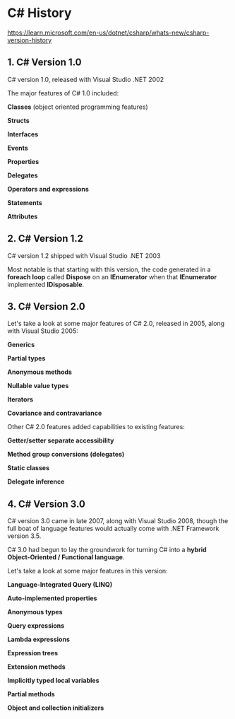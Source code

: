 # C# History

https://learn.microsoft.com/en-us/dotnet/csharp/whats-new/csharp-version-history

## 1. C# Version 1.0

C# version 1.0, released with Visual Studio .NET 2002

The major features of C# 1.0 included:

**Classes** (object oriented programming features)

**Structs**

**Interfaces**

**Events**

**Properties**

**Delegates**

**Operators and expressions**

**Statements**

**Attributes**

## 2. C# Version 1.2

C# version 1.2 shipped with Visual Studio .NET 2003

Most notable is that starting with this version, the code generated in a **foreach loop** called **Dispose** on an **IEnumerator** when that **IEnumerator** implemented **IDisposable**.

## 3. C# Version 2.0

Let's take a look at some major features of C# 2.0, released in 2005, along with Visual Studio 2005:

**Generics**

**Partial types**

**Anonymous methods**

**Nullable value types**

**Iterators**

**Covariance and contravariance**

Other C# 2.0 features added capabilities to existing features:

**Getter/setter separate accessibility**

**Method group conversions (delegates)**

**Static classes**

**Delegate inference**

## 4. C# Version 3.0

C# version 3.0 came in late 2007, along with Visual Studio 2008, though the full boat of language features would actually come with .NET Framework version 3.5.

C# 3.0 had begun to lay the groundwork for turning C# into a **hybrid Object-Oriented / Functional language**.

Let's take a look at some major features in this version:

**Language-Integrated Query (LINQ)**

**Auto-implemented properties**

**Anonymous types**

**Query expressions**

**Lambda expressions**

**Expression trees**

**Extension methods**

**Implicitly typed local variables**

**Partial methods**

**Object and collection initializers**



